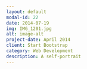 ```yaml
---
layout: default
modal-id: 22
date: 2014-07-19
img: IMG_1201.jpg
alt: image-alt
project-date: April 2014
client: Start Bootstrap
category: Web Development
description: A self-portrait
---
```

